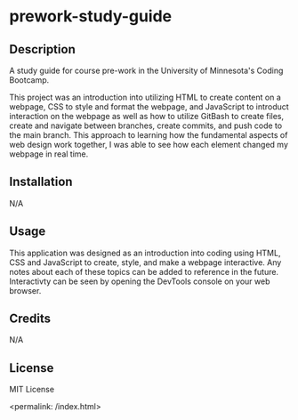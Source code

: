 # prework-study-guide

## Description

A study guide for course pre-work in the University of Minnesota's Coding Bootcamp.

This project was an introduction into utilizing HTML to create content on a webpage, CSS to style and format the webpage, and JavaScript to introduct interaction on the webpage as well as how to utilize GitBash to create files, create and navigate between branches, create commits, and push code to the main branch. This approach to learning how the fundamental aspects of web design work together, I was able to see how each element changed my webpage in real time.

## Installation

N/A

## Usage

This application was designed as an introduction into coding using HTML, CSS and JavaScript to create, style, and make a webpage interactive. Any notes about each of these topics can be added to reference in the future. Interactivty can be seen by opening the DevTools console on your web browser.

## Credits

N/A

## License

MIT License

<permalink: /index.html>

